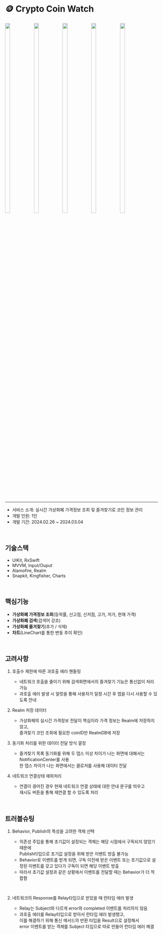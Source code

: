 # 🪙 Crypto Coin Watch
<img src = "https://github.com/imashrimp/CryptoCoin/assets/114081840/1b746b07-2862-4522-90db-84313d2eb900.png" width="18%" height="40%">
<img src = "https://github.com/imashrimp/CryptoCoin/assets/114081840/475f60e4-3e02-4b5b-80d2-b441bdb0be7d" width="18%" height="40%">
<img src = "https://github.com/imashrimp/CryptoCoin/assets/114081840/f51b5b80-ad27-4774-9c60-729191861bb1" width="18%" height="40%">
<img src = "https://github.com/imashrimp/CryptoCoin/assets/114081840/ce7a9d1e-e625-4afb-b99a-6e249cf27448" width="18%" height="40%">
<img src = "https://github.com/imashrimp/CryptoCoin/assets/114081840/aaf78ddc-ccfb-4bda-bf72-906a2ed1af9d)" width="18%" height="40%">


---

- 서비스 소개: 실시간 가상화폐 가격정보 조회 및 즐겨찾기로 코인 정보 관리<br>
- 개발 인원: 1인<br>
- 개발 기간: 2024.02.26 ~ 2024.03.04

<br>

## 기술스택
- UIKit, RxSwift
- MVVM, Input/Ouput
- Alamofire, Realm
- Snapkit, Kingfisher, Charts

<br>

## 핵심기능
- **가상화폐 가격정보 조회**(등락률, 신고점, 신저점, 고가, 저가, 현재 가격)
- **가상화폐 검색**(검색어 강조)
- **가상화폐 즐겨찾기**(추가 / 삭제)
- **차트**(LineChart를 통한 변동 추이 확인)

<br>

## 고려사항
1.  호출수 제한에 따른 과호출 에러 핸들링
   
    - 네트워크 호출을 줄이기 위해 검색화면에서의 즐겨찾기 기능은 통신없이 처리 가능
    - 과호출 에러 발생 시 얼럿을 통해 사용자가 일정 시간 후 앱을 다시 사용할 수 있도록 안내

2. Realm 저장 데이터

    - 가상화페의 실시간 가격정보 전달이 핵심이라 가격 정보는 Realm에 저장하지 않고,<br>즐겨찾기 코인 조회에 필요한 coinID만 RealmDB에 저장

3. 동기화 처리를 위한 데이터 전달 방식 결정
    - 즐겨찾기 목록 동기화를 위해 두 뎁스 이상 차이가 나는 화면에 대해서는 NotificationCenter를 사용<br>한 뎁스 차이가 나는 화면에서는 클로저를 사용해 데이터 전달

4. 네트워크 연결상태 예외처리
   - 연결이 끊어진 경우 현재 네트워크 연결 상태에 대한 안내 문구를 띄우고<br>재시도 버튼을 통해 재연결 할 수 있도록 처리

<br>

## 트러블슈팅
1. Behavior, Publish의 특성을 고려한 객체 선택
   
     - 의존성 주입을 통해 초기값이 설정되는 객체는 해당 시점에서 구독되지 않았기 때문에<br>Publish타입으로 초기값 설정을 위해 받은 이벤트 방출 불가능
     - Behavior로 이벤트를 받게 되면, 구독 이전에 받은 이벤트 또는 초기값으로 설정된 이벤트를 갖고 있다가 구독이 되면 해당 이벤트 방출
     - 따라서 초기값 설정과 같은 상황에서 이벤트를 전달할 때는 Behavior가 더 적합함
    
<br>

2. 네트워크의 Response를 Relay타입으로 받았을 때 런타임 에러 발생
   
     - Relay는 Subject와 다르게 error와 completed 이벤트를 처리하지 않음
     - 과호출 에러를 Relay타입으로 받아서 런타입 에러 발생했고,<br>이를 해결하기 위해 통신 메서드의 반환 타입을 Result으로 설정해서<br>error 이벤트를 받는 객체를 Subject 타입으로 따로 만들어 런타임 에러 해결
